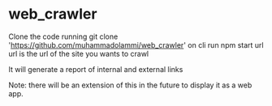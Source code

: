 # web_crawler

Clone the code running git clone 'https://github.com/muhammadolammi/web_crawler'
on cli run npm start url url is 
the url of the site you wants to crawl

It will generate a report of internal and external links

Note: there will be an extension of this in the future to display it as a web app. 